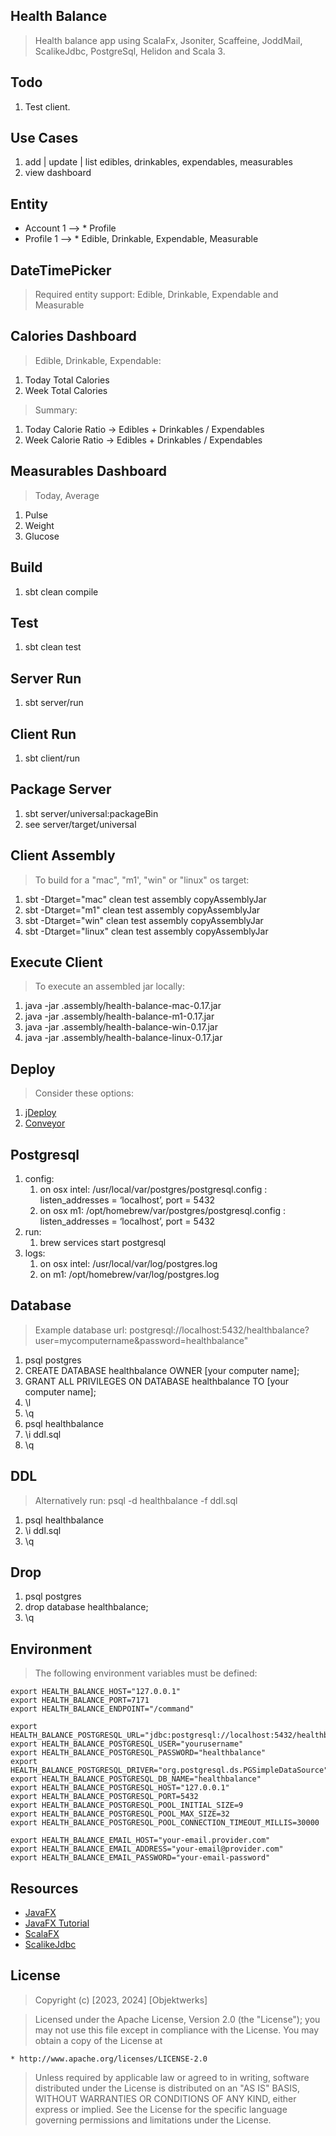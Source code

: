 Health Balance
--------------
>Health balance app using ScalaFx, Jsoniter, Scaffeine, JoddMail, ScalikeJdbc, PostgreSql, Helidon and Scala 3.

Todo
----
1. Test client.
   
Use Cases
---------
1. add | update | list edibles, drinkables, expendables, measurables
2. view dashboard

Entity
------
* Account 1 --> * Profile
* Profile 1 --> * Edible, Drinkable, Expendable, Measurable

DateTimePicker
--------------
>Required entity support: Edible, Drinkable, Expendable and Measurable

Calories Dashboard
------------------
>Edible, Drinkable, Expendable:
1. Today Total Calories
2. Week Total Calories
>Summary:
1. Today Calorie Ratio -> Edibles + Drinkables / Expendables
2. Week Calorie Ratio  -> Edibles + Drinkables / Expendables

Measurables Dashboard
---------------------
>Today, Average
1. Pulse
2. Weight
3. Glucose

Build
-----
1. sbt clean compile

Test
----
1. sbt clean test

Server Run
----------
1. sbt server/run

Client Run
----------
1. sbt client/run

Package Server
--------------
1. sbt server/universal:packageBin
2. see server/target/universal

Client Assembly
---------------
>To build for a "mac", "m1', "win" or "linux" os target:
1. sbt -Dtarget="mac" clean test assembly copyAssemblyJar
2. sbt -Dtarget="m1" clean test assembly copyAssemblyJar
3. sbt -Dtarget="win" clean test assembly copyAssemblyJar
4. sbt -Dtarget="linux" clean test assembly copyAssemblyJar

Execute Client
--------------
>To execute an assembled jar locally:
1. java -jar .assembly/health-balance-mac-0.17.jar
2. java -jar .assembly/health-balance-m1-0.17.jar
3. java -jar .assembly/health-balance-win-0.17.jar
4. java -jar .assembly/health-balance-linux-0.17.jar

Deploy
------
>Consider these options:
1. [jDeploy](https://www.npmjs.com/package/jdeploy)
2. [Conveyor](https://hydraulic.software/index.html)

Postgresql
----------
1. config:
    1. on osx intel: /usr/local/var/postgres/postgresql.config : listen_addresses = ‘localhost’, port = 5432
    2. on osx m1: /opt/homebrew/var/postgres/postgresql.config : listen_addresses = ‘localhost’, port = 5432
2. run:
    1. brew services start postgresql
3. logs:
    1. on osx intel: /usr/local/var/log/postgres.log
    2. on m1: /opt/homebrew/var/log/postgres.log

Database
--------
>Example database url: postgresql://localhost:5432/healthbalance?user=mycomputername&password=healthbalance"
1. psql postgres
2. CREATE DATABASE healthbalance OWNER [your computer name];
3. GRANT ALL PRIVILEGES ON DATABASE healthbalance TO [your computer name];
4. \l
5. \q
6. psql healthbalance
7. \i ddl.sql
8. \q

DDL
---
>Alternatively run: psql -d healthbalance -f ddl.sql
1. psql healthbalance
2. \i ddl.sql
3. \q

Drop
----
1. psql postgres
2. drop database healthbalance;
3. \q

Environment
-----------
>The following environment variables must be defined:
```
export HEALTH_BALANCE_HOST="127.0.0.1"
export HEALTH_BALANCE_PORT=7171
export HEALTH_BALANCE_ENDPOINT="/command"

export HEALTH_BALANCE_POSTGRESQL_URL="jdbc:postgresql://localhost:5432/healthbalance"
export HEALTH_BALANCE_POSTGRESQL_USER="yourusername"
export HEALTH_BALANCE_POSTGRESQL_PASSWORD="healthbalance"
export HEALTH_BALANCE_POSTGRESQL_DRIVER="org.postgresql.ds.PGSimpleDataSource"
export HEALTH_BALANCE_POSTGRESQL_DB_NAME="healthbalance"
export HEALTH_BALANCE_POSTGRESQL_HOST="127.0.0.1"
export HEALTH_BALANCE_POSTGRESQL_PORT=5432
export HEALTH_BALANCE_POSTGRESQL_POOL_INITIAL_SIZE=9
export HEALTH_BALANCE_POSTGRESQL_POOL_MAX_SIZE=32
export HEALTH_BALANCE_POSTGRESQL_POOL_CONNECTION_TIMEOUT_MILLIS=30000

export HEALTH_BALANCE_EMAIL_HOST="your-email.provider.com"
export HEALTH_BALANCE_EMAIL_ADDRESS="your-email@provider.com"
export HEALTH_BALANCE_EMAIL_PASSWORD="your-email-password"
```

Resources
---------
* [JavaFX](https://openjfx.io/index.html)
* [JavaFX Tutorial](https://jenkov.com/tutorials/javafx/index.html)
* [ScalaFX](http://www.scalafx.org/)
* [ScalikeJdbc](http://scalikejdbc.org/)

License
-------
>Copyright (c) [2023, 2024] [Objektwerks]

>Licensed under the Apache License, Version 2.0 (the "License");
you may not use this file except in compliance with the License.
You may obtain a copy of the License at

    * http://www.apache.org/licenses/LICENSE-2.0

>Unless required by applicable law or agreed to in writing, software
distributed under the License is distributed on an "AS IS" BASIS,
WITHOUT WARRANTIES OR CONDITIONS OF ANY KIND, either express or implied.
See the License for the specific language governing permissions and
limitations under the License.
